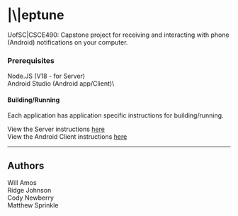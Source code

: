 # \|\\\|eptune




UofSC|CSCE490: Capstone project for receiving and interacting with phone (Android) notifications on your computer.


### Prerequisites

Node.JS (V18 - for Server)\
Android Studio (Android app/Client)\



#### Building/Running
Each application has application specific instructions for building/running.

View the Server instructions [here](./Server/Readme.md#starting)\
View the Android Client instructions [here](./Client/Android/Readme.md)



---


## Authors
Will Amos\
Ridge Johnson\
Cody Newberry\
Matthew Sprinkle
